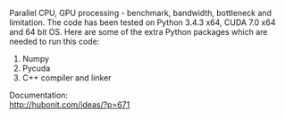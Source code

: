 Parallel CPU, GPU processing - benchmark, bandwidth, bottleneck and limitation. The code has been tested on Python 3.4.3 x64, CUDA 7.0 x64 and 64 bit OS. Here are some of the extra Python packages which are needed to run this code:
  
1. Numpy  
2. Pycuda  
3. C++ compiler and linker  

Documentation:  
http://hubonit.com/ideas/?p=671
